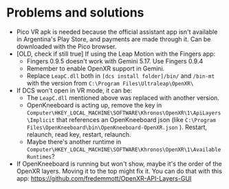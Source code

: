 # Problems and solutions

- Pico VR apk is needed because the official assistant app isn't available in Argentina's Play Store, and payments are made through it. Can be downloaded with the Pico browser.
- [OLD, check if still true] If using the Leap Motion with the Fingers app:
    - Fingers 0.9.5 doesn't work with Gemini 5.17. Use Fingers 0.9.4
    - Remember to enable OpenXR support in Gemini.
    - Replace `LeapC.dll` both in `[dcs install folder]/bin/` and `/bin-mt` with the version from `C:\Program Files\Ultraleap\OpenXR\`
- If DCS won't open in VR mode, it can be:
    - The `LeapC.dll` mentioned above was replaced with another version.
    - OpenKneeboard is acting up, remove the key in `Computer\HKEY_LOCAL_MACHINE\SOFTWARE\Khronos\OpenXR\1\ApiLayers\Implicit` that references an OpenKneeboard json (like `C:\Program Files\OpenKneeboard\bin\OpenKneeboard-OpenXR.json` ). Restart, relaunch, read key, restart, relaunch.
    - Maybe there's another runtime in `Computer\HKEY_LOCAL_MACHINE\SOFTWARE\Khronos\OpenXR\1\AvailableRuntimes`?
- If OpenKneeboard is running but won't show, maybe it's the order of the OpenXR layers. Moving it to the top might fix it. You can do that with this app: https://github.com/fredemmott/OpenXR-API-Layers-GUI
